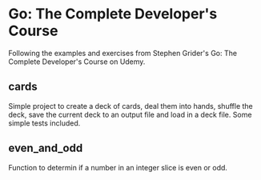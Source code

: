 # Go: The Complete Developer's Course

Following the examples and exercises from Stephen Grider's Go: The Complete Developer's Course on Udemy.

## cards

Simple project to create a deck of cards, deal them into hands, shuffle the deck, save the current deck to an output file and load in a deck file. Some simple tests included.

## even_and_odd

Function to determin if a number in an integer slice is even or odd.
